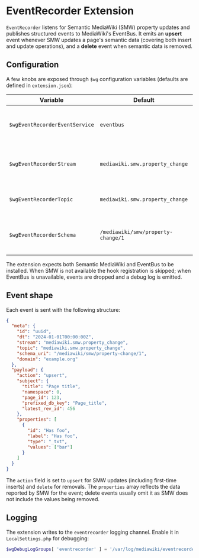 # EventRecorder Extension

`EventRecorder` listens for Semantic MediaWiki (SMW) property updates and publishes
structured events to MediaWiki's EventBus. It emits an **upsert** event whenever
SMW updates a page's semantic data (covering both insert and update operations),
and a **delete** event when semantic data is removed.

## Configuration

A few knobs are exposed through `$wg` configuration variables (defaults are
defined in `extension.json`):

| Variable | Default | Description |
| --- | --- | --- |
| `$wgEventRecorderEventService` | `eventbus` | Name of the EventBus transport to use. |
| `$wgEventRecorderStream` | `mediawiki.smw.property_change` | Stream name attached to the event meta block. |
| `$wgEventRecorderTopic` | `mediawiki.smw.property_change` | Kafka topic emitted in the meta block. |
| `$wgEventRecorderSchema` | `/mediawiki/smw/property-change/1` | Schema URI advertised in the event meta block. |

The extension expects both Semantic MediaWiki and EventBus to be installed.
When SMW is not available the hook registration is skipped; when EventBus is
unavailable, events are dropped and a debug log is emitted.

## Event shape

Each event is sent with the following structure:

```json
{
  "meta": {
    "id": "uuid",
    "dt": "2024-01-01T00:00:00Z",
    "stream": "mediawiki.smw.property_change",
    "topic": "mediawiki.smw.property_change",
    "schema_uri": "/mediawiki/smw/property-change/1",
    "domain": "example.org"
  },
  "payload": {
    "action": "upsert",
    "subject": {
      "title": "Page title",
      "namespace": 0,
      "page_id": 123,
      "prefixed_db_key": "Page_title",
      "latest_rev_id": 456
    },
    "properties": [
      {
        "id": "Has foo",
        "label": "Has foo",
        "type": "_txt",
        "values": ["bar"]
      }
    ]
  }
}
```

The `action` field is set to `upsert` for SMW updates (including first-time
inserts) and `delete` for removals. The `properties` array reflects the data
reported by SMW for the event; delete events usually omit it as SMW does not
include the values being removed.

## Logging

The extension writes to the `eventrecorder` logging channel. Enable it in
`LocalSettings.php` for debugging:

```php
$wgDebugLogGroups[ 'eventrecorder' ] = '/var/log/mediawiki/eventrecorder.log';
```
